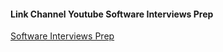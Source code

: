 #### Link Channel Youtube Software Interviews Prep

[Software Interviews Prep](https://www.youtube.com/@SoftwareInterviewsPrep/playlists)
